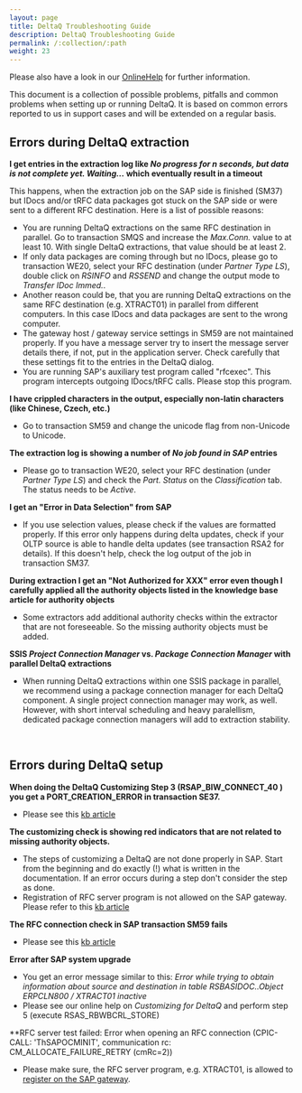 ```yaml
---
layout: page
title: DeltaQ Troubleshooting Guide
description: DeltaQ Troubleshooting Guide
permalink: /:collection/:path
weight: 23
---
```


Please also have a look in our [OnlineHelp](https://help.theobald-software.com/en/) for further information.

This document is a collection of possible problems, pitfalls and common problems when setting up or running DeltaQ. It is based on common errors reported to us in support cases and will be extended on a regular basis.

## Errors during DeltaQ extraction
**I get entries in the extraction log like *No progress for n seconds, but data is not complete yet. Waiting...* which eventually result in a timeout**

This happens, when the extraction job on the SAP side is finished (SM37) but IDocs and/or tRFC data packages got stuck on the SAP side or were sent to a different RFC destination. Here is a list of possible reasons:

* You are running DeltaQ extractions on the same RFC destination in parallel. Go to transaction SMQS and increase the *Max.Conn.* value to at least 10. With single DeltaQ extractions, that value should be at least 2.
* If only data packages are coming through but no IDocs, please go to transaction WE20, select your RFC destination (under *Partner Type LS*), double click on *RSINFO* and *RSSEND* and change the output mode to *Transfer IDoc Immed.*.
* Another reason could be, that you are running DeltaQ extractions on the same RFC destination (e.g. XTRACT01) in parallel from different computers. In this case IDocs and data packages are sent to the wrong computer.
* The gateway host / gateway service settings in SM59 are not maintained properly. If you have a message server try to insert the message server details there, if not, put in the application server. Check carefully that these settings fit to the entries in the DeltaQ dialog.
* You are running SAP's auxiliary test program called "rfcexec". This program intercepts outgoing IDocs/tRFC calls. Please stop this program.

**I have crippled characters in the output, especially non-latin characters (like Chinese, Czech, etc.)**
* Go to transaction SM59 and change the unicode flag from non-Unicode to Unicode.

**The extraction log is showing a number of  _No job found in SAP_ entries**
* Please go to transaction WE20, select your RFC destination (under *Partner Type LS*) and check the *Part. Status* on the *Classification* tab. The status needs to be *Active*. 

**I get an "Error in Data Selection" from SAP**
* If you use selection values, please check if the values are formatted properly. If this error only happens during delta updates, check if your OLTP source is able to handle delta updates (see transaction RSA2 for details). If this doesn't help, check the log output of the job in transaction SM37.

**During extraction I get an "Not Authorized for XXX" error even though I carefully applied all the authority objects listed in the knowledge base article for authority objects**
* Some extractors add additional authority checks within the extractor that are not foreseeable. So the missing authority objects must be added. 


**SSIS _Project Connection Manager_ vs. _Package Connection Manager_ with parallel DeltaQ extractions**
* When running DeltaQ extractions within one SSIS package in parallel, we recommend using a package connection manager for each DeltaQ component. A single project connection manager may work, as well. 
However, with short interval scheduling and heavy paralellism, dedicated package connection managers will add to extraction stability. 
<br>

## Errors during DeltaQ setup
**When doing the DeltaQ Customizing Step 3 (RSAP_BIW_CONNECT_40 ) you get a PORT_CREATION_ERROR in transaction SE37.**
* Please see this [kb article](https://kb.theobald-software.com/sap/PORT_CREATION_ERROR)


**The customizing check is showing red indicators that are not related to missing authority objects.**
* The steps of customizing a DeltaQ are not done properly in SAP. Start from the beginning and do exactly (!) what is written in the documentation. If an error occurs during a step don't consider the step as done.
* Registration of RFC server program is not allowed on the SAP gateway. Please refer to this [kb article](https://kb.theobald-software.com/sap/registering-rfc-server-in-sap-releases-in-kernel-release-720-and-higher)


**The RFC connection check in SAP transaction SM59 fails** 
* Please see this [kb article](https://kb.theobald-software.com/troubleshooting/sm59-rfc---connection-test-fails)


**Error after SAP system upgrade**
* You get an error message similar to this: *Error while trying to obtain information about source and destination in table RSBASIDOC..Object ERPCLN800 / XTRACT01 inactive*
* Please see our online help on *Customizing for DeltaQ* and perform step 5 (execute RSAS_RBWBCRL_STORE)

**RFC server test failed:  Error when opening an RFC connection (CPIC-CALL: 'ThSAPOCMINIT', communication rc: CM_ALLOCATE_FAILURE_RETRY (cmRc=2))
* Please make sure, the RFC server program, e.g. XTRACT01, is allowed to [register on the SAP gateway](https://kb.theobald-software.com/sap/registering-rfc-server-in-sap-releases-in-kernel-release-720-and-higher).
